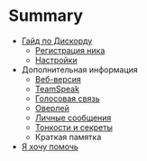 # Summary

* [Гайд по Дискорду](README.md)
   * [Регистрация ника](main/registratsiya_nika.md)
   * [Настройки](main/settings.md)
* Дополнительная информация
   * [Веб-версия](dop/browser.md)
   * [TeamSpeak](dop/teamspeak.md)
   * [Голосовая связь](dop/voice.md)
   * [Оверлей](dop/overlay.md)
   * [Личные сообщения](dop/dm.md)
   * [Тонкости и секреты](dop/tips.md)
   * Краткая памятка
* [Я хочу помочь](ya_hochu_pomoch.md)

